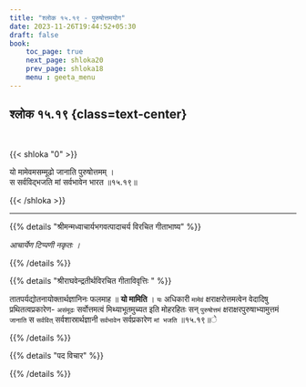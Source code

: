 ```yaml
---
title: "श्लोक १५.१९ - पुरुषोत्तमयोग"
date: 2023-11-26T19:44:52+05:30
draft: false
book:
    toc_page: true
    next_page: shloka20
    prev_page: shloka18
    menu : geeta_menu
---
```




## श्लोक १५.१९ {class=text-center}

<br/>

{{< shloka  "0"  >}}

यो मामेवमसम्मूढो जानाति पुरुषोत्तमम् ।  
स सर्वविद्भजति मां सर्वभावेन भारत ॥१५.१९॥

{{< /shloka >}}

---


{{% details "श्रीमन्मध्वाचार्यभगवत्पादाचर्य विरचित  गीताभाष्य" %}}

*आचार्येण टिप्पणी नकृतः ।*

{{% /details %}}



{{% details "श्रीराघवेन्द्रतीर्थविरचित गीताविवृत्तिः " %}}

तातपर्यद्योतनायोक्तार्थज्ञानिनः फलमाह ॥ 
**यो मामिति** । `यः` अधिकारी
`मामेवं` क्षराक्षरोत्तमत्वेन वेदादिषु 
प्रथितत्वप्रकारेण- `असंमूढः` सर्वोत्तमत्वं 
मिथ्याभूतमुच्यत इति मोहरहितः सन् `पुरुषोत्तमं` 
क्षराक्षरपुरुषाभ्यामुत्तमं `जानाति` 
स `सर्ववित्‌` सर्वशास्रार्थज्ञानी 
`सर्वभावेन` सर्वप्रकारेण 
`मां भजति` ॥१५.१९॥े

{{% /details %}}



{{% details "पद विचार" %}}


{{% /details %}}
